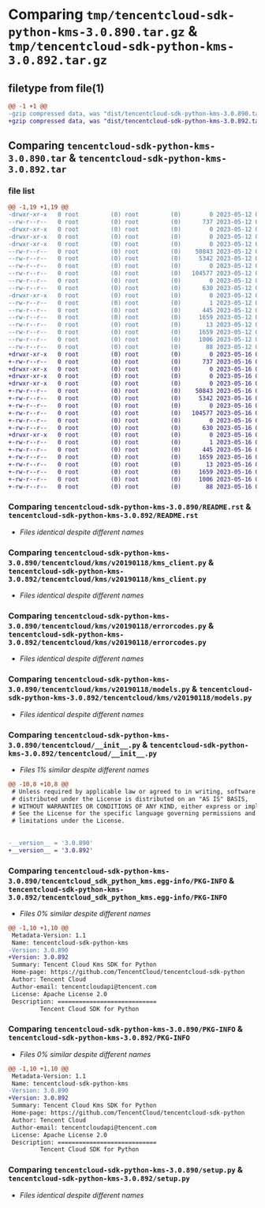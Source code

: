# Comparing `tmp/tencentcloud-sdk-python-kms-3.0.890.tar.gz` & `tmp/tencentcloud-sdk-python-kms-3.0.892.tar.gz`

## filetype from file(1)

```diff
@@ -1 +1 @@
-gzip compressed data, was "dist/tencentcloud-sdk-python-kms-3.0.890.tar", last modified: Fri May 12 02:39:28 2023, max compression
+gzip compressed data, was "dist/tencentcloud-sdk-python-kms-3.0.892.tar", last modified: Tue May 16 00:39:51 2023, max compression
```

## Comparing `tencentcloud-sdk-python-kms-3.0.890.tar` & `tencentcloud-sdk-python-kms-3.0.892.tar`

### file list

```diff
@@ -1,19 +1,19 @@
-drwxr-xr-x   0 root         (0) root         (0)        0 2023-05-12 02:39:28.000000 tencentcloud-sdk-python-kms-3.0.890/
--rw-r--r--   0 root         (0) root         (0)      737 2023-05-12 02:39:28.000000 tencentcloud-sdk-python-kms-3.0.890/README.rst
-drwxr-xr-x   0 root         (0) root         (0)        0 2023-05-12 02:39:28.000000 tencentcloud-sdk-python-kms-3.0.890/tencentcloud/
-drwxr-xr-x   0 root         (0) root         (0)        0 2023-05-12 02:39:28.000000 tencentcloud-sdk-python-kms-3.0.890/tencentcloud/kms/
-drwxr-xr-x   0 root         (0) root         (0)        0 2023-05-12 02:39:28.000000 tencentcloud-sdk-python-kms-3.0.890/tencentcloud/kms/v20190118/
--rw-r--r--   0 root         (0) root         (0)    50843 2023-05-12 02:39:28.000000 tencentcloud-sdk-python-kms-3.0.890/tencentcloud/kms/v20190118/kms_client.py
--rw-r--r--   0 root         (0) root         (0)     5342 2023-05-12 02:39:28.000000 tencentcloud-sdk-python-kms-3.0.890/tencentcloud/kms/v20190118/errorcodes.py
--rw-r--r--   0 root         (0) root         (0)        0 2023-05-12 02:39:28.000000 tencentcloud-sdk-python-kms-3.0.890/tencentcloud/kms/v20190118/__init__.py
--rw-r--r--   0 root         (0) root         (0)   104577 2023-05-12 02:39:28.000000 tencentcloud-sdk-python-kms-3.0.890/tencentcloud/kms/v20190118/models.py
--rw-r--r--   0 root         (0) root         (0)        0 2023-05-12 02:39:28.000000 tencentcloud-sdk-python-kms-3.0.890/tencentcloud/kms/__init__.py
--rw-r--r--   0 root         (0) root         (0)      630 2023-05-12 02:39:28.000000 tencentcloud-sdk-python-kms-3.0.890/tencentcloud/__init__.py
-drwxr-xr-x   0 root         (0) root         (0)        0 2023-05-12 02:39:28.000000 tencentcloud-sdk-python-kms-3.0.890/tencentcloud_sdk_python_kms.egg-info/
--rw-r--r--   0 root         (0) root         (0)        1 2023-05-12 02:39:28.000000 tencentcloud-sdk-python-kms-3.0.890/tencentcloud_sdk_python_kms.egg-info/dependency_links.txt
--rw-r--r--   0 root         (0) root         (0)      445 2023-05-12 02:39:28.000000 tencentcloud-sdk-python-kms-3.0.890/tencentcloud_sdk_python_kms.egg-info/SOURCES.txt
--rw-r--r--   0 root         (0) root         (0)     1659 2023-05-12 02:39:28.000000 tencentcloud-sdk-python-kms-3.0.890/tencentcloud_sdk_python_kms.egg-info/PKG-INFO
--rw-r--r--   0 root         (0) root         (0)       13 2023-05-12 02:39:28.000000 tencentcloud-sdk-python-kms-3.0.890/tencentcloud_sdk_python_kms.egg-info/top_level.txt
--rw-r--r--   0 root         (0) root         (0)     1659 2023-05-12 02:39:28.000000 tencentcloud-sdk-python-kms-3.0.890/PKG-INFO
--rw-r--r--   0 root         (0) root         (0)     1006 2023-05-12 02:39:28.000000 tencentcloud-sdk-python-kms-3.0.890/setup.py
--rw-r--r--   0 root         (0) root         (0)       88 2023-05-12 02:39:28.000000 tencentcloud-sdk-python-kms-3.0.890/setup.cfg
+drwxr-xr-x   0 root         (0) root         (0)        0 2023-05-16 00:39:51.000000 tencentcloud-sdk-python-kms-3.0.892/
+-rw-r--r--   0 root         (0) root         (0)      737 2023-05-16 00:39:51.000000 tencentcloud-sdk-python-kms-3.0.892/README.rst
+drwxr-xr-x   0 root         (0) root         (0)        0 2023-05-16 00:39:51.000000 tencentcloud-sdk-python-kms-3.0.892/tencentcloud/
+drwxr-xr-x   0 root         (0) root         (0)        0 2023-05-16 00:39:51.000000 tencentcloud-sdk-python-kms-3.0.892/tencentcloud/kms/
+drwxr-xr-x   0 root         (0) root         (0)        0 2023-05-16 00:39:51.000000 tencentcloud-sdk-python-kms-3.0.892/tencentcloud/kms/v20190118/
+-rw-r--r--   0 root         (0) root         (0)    50843 2023-05-16 00:39:51.000000 tencentcloud-sdk-python-kms-3.0.892/tencentcloud/kms/v20190118/kms_client.py
+-rw-r--r--   0 root         (0) root         (0)     5342 2023-05-16 00:39:51.000000 tencentcloud-sdk-python-kms-3.0.892/tencentcloud/kms/v20190118/errorcodes.py
+-rw-r--r--   0 root         (0) root         (0)        0 2023-05-16 00:39:51.000000 tencentcloud-sdk-python-kms-3.0.892/tencentcloud/kms/v20190118/__init__.py
+-rw-r--r--   0 root         (0) root         (0)   104577 2023-05-16 00:39:51.000000 tencentcloud-sdk-python-kms-3.0.892/tencentcloud/kms/v20190118/models.py
+-rw-r--r--   0 root         (0) root         (0)        0 2023-05-16 00:39:51.000000 tencentcloud-sdk-python-kms-3.0.892/tencentcloud/kms/__init__.py
+-rw-r--r--   0 root         (0) root         (0)      630 2023-05-16 00:39:51.000000 tencentcloud-sdk-python-kms-3.0.892/tencentcloud/__init__.py
+drwxr-xr-x   0 root         (0) root         (0)        0 2023-05-16 00:39:51.000000 tencentcloud-sdk-python-kms-3.0.892/tencentcloud_sdk_python_kms.egg-info/
+-rw-r--r--   0 root         (0) root         (0)        1 2023-05-16 00:39:51.000000 tencentcloud-sdk-python-kms-3.0.892/tencentcloud_sdk_python_kms.egg-info/dependency_links.txt
+-rw-r--r--   0 root         (0) root         (0)      445 2023-05-16 00:39:51.000000 tencentcloud-sdk-python-kms-3.0.892/tencentcloud_sdk_python_kms.egg-info/SOURCES.txt
+-rw-r--r--   0 root         (0) root         (0)     1659 2023-05-16 00:39:51.000000 tencentcloud-sdk-python-kms-3.0.892/tencentcloud_sdk_python_kms.egg-info/PKG-INFO
+-rw-r--r--   0 root         (0) root         (0)       13 2023-05-16 00:39:51.000000 tencentcloud-sdk-python-kms-3.0.892/tencentcloud_sdk_python_kms.egg-info/top_level.txt
+-rw-r--r--   0 root         (0) root         (0)     1659 2023-05-16 00:39:51.000000 tencentcloud-sdk-python-kms-3.0.892/PKG-INFO
+-rw-r--r--   0 root         (0) root         (0)     1006 2023-05-16 00:39:51.000000 tencentcloud-sdk-python-kms-3.0.892/setup.py
+-rw-r--r--   0 root         (0) root         (0)       88 2023-05-16 00:39:51.000000 tencentcloud-sdk-python-kms-3.0.892/setup.cfg
```

### Comparing `tencentcloud-sdk-python-kms-3.0.890/README.rst` & `tencentcloud-sdk-python-kms-3.0.892/README.rst`

 * *Files identical despite different names*

### Comparing `tencentcloud-sdk-python-kms-3.0.890/tencentcloud/kms/v20190118/kms_client.py` & `tencentcloud-sdk-python-kms-3.0.892/tencentcloud/kms/v20190118/kms_client.py`

 * *Files identical despite different names*

### Comparing `tencentcloud-sdk-python-kms-3.0.890/tencentcloud/kms/v20190118/errorcodes.py` & `tencentcloud-sdk-python-kms-3.0.892/tencentcloud/kms/v20190118/errorcodes.py`

 * *Files identical despite different names*

### Comparing `tencentcloud-sdk-python-kms-3.0.890/tencentcloud/kms/v20190118/models.py` & `tencentcloud-sdk-python-kms-3.0.892/tencentcloud/kms/v20190118/models.py`

 * *Files identical despite different names*

### Comparing `tencentcloud-sdk-python-kms-3.0.890/tencentcloud/__init__.py` & `tencentcloud-sdk-python-kms-3.0.892/tencentcloud/__init__.py`

 * *Files 1% similar despite different names*

```diff
@@ -10,8 +10,8 @@
 # Unless required by applicable law or agreed to in writing, software
 # distributed under the License is distributed on an "AS IS" BASIS,
 # WITHOUT WARRANTIES OR CONDITIONS OF ANY KIND, either express or implied.
 # See the License for the specific language governing permissions and
 # limitations under the License.
 
 
-__version__ = '3.0.890'
+__version__ = '3.0.892'
```

### Comparing `tencentcloud-sdk-python-kms-3.0.890/tencentcloud_sdk_python_kms.egg-info/PKG-INFO` & `tencentcloud-sdk-python-kms-3.0.892/tencentcloud_sdk_python_kms.egg-info/PKG-INFO`

 * *Files 0% similar despite different names*

```diff
@@ -1,10 +1,10 @@
 Metadata-Version: 1.1
 Name: tencentcloud-sdk-python-kms
-Version: 3.0.890
+Version: 3.0.892
 Summary: Tencent Cloud Kms SDK for Python
 Home-page: https://github.com/TencentCloud/tencentcloud-sdk-python
 Author: Tencent Cloud
 Author-email: tencentcloudapi@tencent.com
 License: Apache License 2.0
 Description: ============================
         Tencent Cloud SDK for Python
```

### Comparing `tencentcloud-sdk-python-kms-3.0.890/PKG-INFO` & `tencentcloud-sdk-python-kms-3.0.892/PKG-INFO`

 * *Files 0% similar despite different names*

```diff
@@ -1,10 +1,10 @@
 Metadata-Version: 1.1
 Name: tencentcloud-sdk-python-kms
-Version: 3.0.890
+Version: 3.0.892
 Summary: Tencent Cloud Kms SDK for Python
 Home-page: https://github.com/TencentCloud/tencentcloud-sdk-python
 Author: Tencent Cloud
 Author-email: tencentcloudapi@tencent.com
 License: Apache License 2.0
 Description: ============================
         Tencent Cloud SDK for Python
```

### Comparing `tencentcloud-sdk-python-kms-3.0.890/setup.py` & `tencentcloud-sdk-python-kms-3.0.892/setup.py`

 * *Files identical despite different names*


